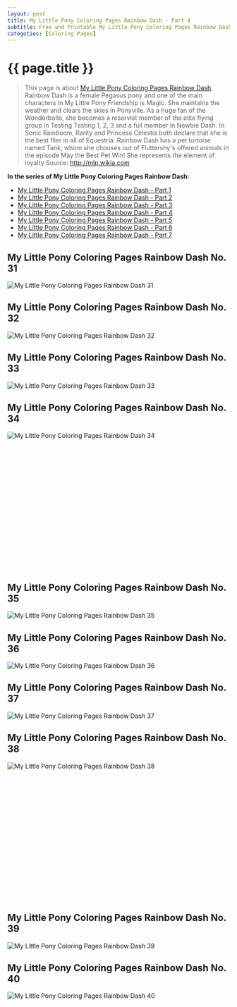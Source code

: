 ```yaml
---
layout: post
title: My Little Pony Coloring Pages Rainbow Dash - Part 4
subtitle: Free and Printable My Little Pony Coloring Pages Rainbow Dash - Part 4
categoties: [Coloring Pages]
---
```

{{ page.title }}
================
> This page is about [My Little Pony Coloring Pages Rainbow Dash](https://hoanghabelle.github.io/). Rainbow Dash is a female Pegasus pony and one of the main characters in My Little Pony Friendship is Magic. She maintains the weather and clears the skies in Ponyville. As a huge fan of the Wonderbolts, she becomes a reservist member of the elite flying group in Testing Testing 1, 2, 3 and a full member in Newbie Dash. In Sonic Rainboom, Rarity and Princess Celestia both declare that she is the best flier in all of Equestria. Rainbow Dash has a pet tortoise named Tank, whom she chooses out of Fluttershy's offered animals in the episode May the Best Pet Win! She represents the element of loyalty Source: http://mlp.wikia.com

**In the series of My Little Pony Coloring Pages Rainbow Dash:**

* [My Little Pony Coloring Pages Rainbow Dash - Part 1](https://hoanghabelle.github.io/2017/11/15/My-Little-Pony-Coloring-Pages-Rainbow-Dash-part-1.html)
* [My Little Pony Coloring Pages Rainbow Dash - Part 2](https://hoanghabelle.github.io/2017/11/15/My-Little-Pony-Coloring-Pages-Rainbow-Dash-part-2.html)
* [My Little Pony Coloring Pages Rainbow Dash - Part 3](https://hoanghabelle.github.io/2017/11/15/My-Little-Pony-Coloring-Pages-Rainbow-Dash-part-3.html)
* [My Little Pony Coloring Pages Rainbow Dash - Part 4](https://hoanghabelle.github.io/2017/11/15/My-Little-Pony-Coloring-Pages-Rainbow-Dash-part-4.html)
* [My Little Pony Coloring Pages Rainbow Dash - Part 5](https://hoanghabelle.github.io/2017/11/15/My-Little-Pony-Coloring-Pages-Rainbow-Dash-part-5.html)
* [My Little Pony Coloring Pages Rainbow Dash - Part 6](https://hoanghabelle.github.io/2017/11/15/My-Little-Pony-Coloring-Pages-Rainbow-Dash-part-6.html)
* [My Little Pony Coloring Pages Rainbow Dash - Part 7](https://hoanghabelle.github.io/2017/11/15/My-Little-Pony-Coloring-Pages-Rainbow-Dash-part-7.html)
## My Little Pony Coloring Pages Rainbow Dash No. 31
![My Little Pony Coloring Pages Rainbow Dash 31](https://hoanghabelle.github.io/img1/My-Little-Pony-Coloring-Pages-Rainbow-Dash%20(31).jpg "My Little Pony Coloring Pages Rainbow Dash 31")

## My Little Pony Coloring Pages Rainbow Dash No. 32
![My Little Pony Coloring Pages Rainbow Dash 32](https://hoanghabelle.github.io/img1/My-Little-Pony-Coloring-Pages-Rainbow-Dash%20(32).jpg "My Little Pony Coloring Pages Rainbow Dash 32")

## My Little Pony Coloring Pages Rainbow Dash No. 33
![My Little Pony Coloring Pages Rainbow Dash 33](https://hoanghabelle.github.io/img1/My-Little-Pony-Coloring-Pages-Rainbow-Dash%20(33).jpg "My Little Pony Coloring Pages Rainbow Dash 33")

## My Little Pony Coloring Pages Rainbow Dash No. 34
![My Little Pony Coloring Pages Rainbow Dash 34](https://hoanghabelle.github.io/img1/My-Little-Pony-Coloring-Pages-Rainbow-Dash%20(34).jpg "My Little Pony Coloring Pages Rainbow Dash 34")

<script async src="//pagead2.googlesyndication.com/pagead/js/adsbygoogle.js"></script><!-- Texxtonly --><ins class="adsbygoogle" style="display:inline-block;width:336px;height:280px" data-ad-client="ca-pub-6753140515841889" data-ad-slot="3207852233"></ins><script>(adsbygoogle = window.adsbygoogle || []).push({}); </script>

## My Little Pony Coloring Pages Rainbow Dash No. 35
![My Little Pony Coloring Pages Rainbow Dash 35](https://hoanghabelle.github.io/img1/My-Little-Pony-Coloring-Pages-Rainbow-Dash%20(35).jpg "My Little Pony Coloring Pages Rainbow Dash 35")

## My Little Pony Coloring Pages Rainbow Dash No. 36
![My Little Pony Coloring Pages Rainbow Dash 36](https://hoanghabelle.github.io/img1/My-Little-Pony-Coloring-Pages-Rainbow-Dash%20(36).jpg "My Little Pony Coloring Pages Rainbow Dash 36")

## My Little Pony Coloring Pages Rainbow Dash No. 37
![My Little Pony Coloring Pages Rainbow Dash 37](https://hoanghabelle.github.io/img1/My-Little-Pony-Coloring-Pages-Rainbow-Dash%20(37).jpg "My Little Pony Coloring Pages Rainbow Dash 37")

## My Little Pony Coloring Pages Rainbow Dash No. 38
![My Little Pony Coloring Pages Rainbow Dash 38](https://hoanghabelle.github.io/img1/My-Little-Pony-Coloring-Pages-Rainbow-Dash%20(38).jpg "My Little Pony Coloring Pages Rainbow Dash 38")

<script async src="//pagead2.googlesyndication.com/pagead/js/adsbygoogle.js"></script><!-- Texxtonly --><ins class="adsbygoogle" style="display:inline-block;width:336px;height:280px" data-ad-client="ca-pub-6753140515841889" data-ad-slot="3207852233"></ins><script>(adsbygoogle = window.adsbygoogle || []).push({}); </script>

## My Little Pony Coloring Pages Rainbow Dash No. 39
![My Little Pony Coloring Pages Rainbow Dash 39](https://hoanghabelle.github.io/img1/My-Little-Pony-Coloring-Pages-Rainbow-Dash%20(39).jpg "My Little Pony Coloring Pages Rainbow Dash 39")

## My Little Pony Coloring Pages Rainbow Dash No. 40
![My Little Pony Coloring Pages Rainbow Dash 40](https://hoanghabelle.github.io/img1/My-Little-Pony-Coloring-Pages-Rainbow-Dash%20(40).jpg "My Little Pony Coloring Pages Rainbow Dash 40")

